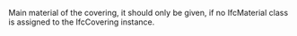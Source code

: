 ﻿Main material of the covering, it should only be given, if no IfcMaterial class is assigned to the IfcCovering instance.